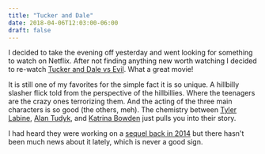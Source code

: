 ```yaml
---
title: "Tucker and Dale"
date: 2018-04-06T12:03:00-06:00
draft: false
---
```

I decided to take the evening off yesterday and went looking for something to watch on Netflix. After not finding anything new worth watching I decided to re-watch [Tucker and Dale vs Evil](http://www.imdb.com/title/tt1465522/). What a great movie!

It is still one of my favorites for the simple fact it is so unique. A hillbilly slasher flick told from the perspective of the hillbillies. Where the teenagers are the crazy ones terrorizing them. And the acting of the three main characters is so good (the others, meh). The chemistry between [Tyler Labine](http://www.imdb.com/name/nm0479527/), [Alan Tudyk](http://www.imdb.com/name/nm0876138/), and [Katrina Bowden](http://www.imdb.com/name/nm2197298/) just pulls you into their story.

I had heard they were working on a [sequel back in 2014](https://www.cinemablend.com/news/1685999/the-blunt-reason-tucker-and-dale-vs-evil-2-hasnt-happened-according-to-alan-tudyk-and-tyler-labine) but there hasn't been much news about it lately, which is never a good sign.